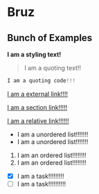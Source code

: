 # Bruz

## Bunch of Examples

**I am a styling text!**

> I am a quoting text!!

``` python
I am a quoting code!!!
```

[I am a external link!!!!](https://github.com/the-bruz/BruzCSE110)

[I am a section link!!!!!](#bunch-of-examples)

[I am a relative link!!!!!!](README.md)

* I am a unordered list!!!!!!!
* I am a unordered list!!!!!!!

1. I am an ordered list!!!!!!!!
2. I am an ordered list!!!!!!!!

- [x] I am a task!!!!!!!!!
- [ ] I am a task!!!!!!!!!!
